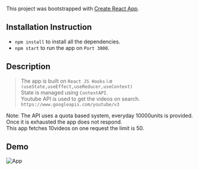 This project was bootstrapped with [Create React App](https://github.com/facebook/create-react-app).

## Installation Instruction

* `npm install` to install all the dependencies.
* `npm start` to run the app on `Port 3000`.

## Description

> The app is built on `React JS Hooks` i.e `(useState,useEffect,useReducer,useContext)`<br>
>  State is managed using `ContextAPI`.<br>
>Youtube API is used to get the videos on search.<br>
>`https://www.googleapis.com/youtube/v3`

Note: The API uses a quota based system, everyday 10000units is provided. <br>
      Once it is exhausted the app does not respond.<br>
      This app fetches 10videos on one request the limit is 50.

## Demo
![App](https://github.com/bhavishya2107/twitter-api-frontend/blob/master/youtube.gif?raw=true)




